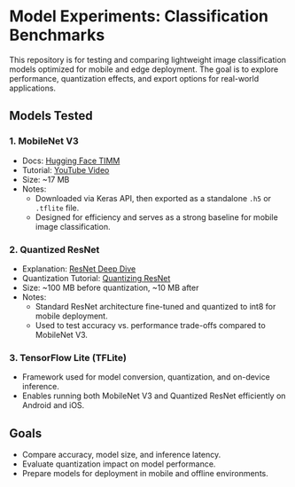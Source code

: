 # Model Experiments: Classification Benchmarks

This repository is for testing and comparing lightweight image classification models optimized for mobile and edge deployment. The goal is to explore performance, quantization effects, and export options for real-world applications.

## Models Tested

### 1. MobileNet V3
- Docs: [Hugging Face TIMM](https://huggingface.co/docs/timm/en/models/mobilenet-v3)
- Tutorial: [YouTube Video](https://www.youtube.com/watch?v=5JAZiue-fzY)
- Size: ~17 MB
- Notes:
  - Downloaded via Keras API, then exported as a standalone `.h5` or `.tflite` file.
  - Designed for efficiency and serves as a strong baseline for mobile image classification.

### 2. Quantized ResNet
- Explanation: [ResNet Deep Dive](https://www.youtube.com/watch?v=Ky3R0gxFUbo)
- Quantization Tutorial: [Quantizing ResNet](https://www.youtube.com/watch?v=jNZ1rkIfwsM)
- Size: ~100 MB before quantization, ~10 MB after
- Notes:
  - Standard ResNet architecture fine-tuned and quantized to int8 for mobile deployment.
  - Used to test accuracy vs. performance trade-offs compared to MobileNet V3.

### 3. TensorFlow Lite (TFLite)
- Framework used for model conversion, quantization, and on-device inference.
- Enables running both MobileNet V3 and Quantized ResNet efficiently on Android and iOS.

## Goals
- Compare accuracy, model size, and inference latency.
- Evaluate quantization impact on model performance.
- Prepare models for deployment in mobile and offline environments.
